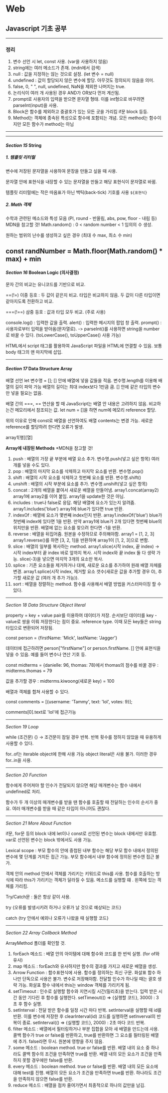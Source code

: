 # Web

## Javascript 기초 공부
---
### 정리

1. 변수 선언 시 let, const 사용. (var을 사용하지 않음)
2. string에는 여러 메소드가 존재. (mdn에서 검색)
3. null : 값을 지정하는 않는 것으로 설정. (let 변수 = null)
4. undefined : 값이 할당되지 않은 변수에 할당. 아무것도 정의되지 않음을 의미.
5. false, 0, " ", null, undefined, NaN을 제외한 나머지는 true.
6. 논리식이 여러 개 사용된 경우 AND가 OR보다 먼저 계산됨.
7. prompt로 사용자의 입력을 받으면 문자열 형태. 이를 int형으로 바꾸려면 parseInt(input)을 사용.
8. Block은 함수를 제외하고 중괄호가 있는 모든 곳을 가리킴 if문 block 등등.
9. Method는 객체에 종속된 특성으로 함수에 포함되는 개념. 모든 method는 함수이지만 모든 함수가 method는 아님
---
---
#### *Section 15* String

##### 1. 템플릿 리터럴

변수에 저장된 문자열을 사용하여 문장을 만들고 싶을 때 사용.

문자열 안에 표현식을 내장할 수 있는 문자열을 만들고 해당 표현식이 문자열로 바뀜.

템플릿 리터럴에는 작은 따옴표가 아닌 백틱(back-tick) 기호를 사용 `${표현식}`

##### 2. Math 객체

수학과 관련된 메소드와 특성 모음 (PI, round - 반올림, abs, pow, floor - 내림 등)  MDN을 참고할 것!
Math.random() : 0 < random number < 1 임의의 수 생성.

원하는 범위의 난수를 생성하고 싶은 경우 (최대 수 max, 최소 수 min)

const randNumber = Math.floor(Math.random() * max) + min
---
#### *Section 16* Boolean Logic (의사결정)

문자 간의 비교는 유니코드를 기반으로 비교.

==(!=) 이중 등호 : 두 값이 같은지 비교. 타입은 비교하지 않음. 두 값이 다른 타입이면 같아지도록 전환하고 비교.

===(!==) 삼중 등호 : 값과 타입 모두 비교. (주로 사용)

console.log() : 입력한 값을 출력.
alert() : 입력한 메시지의 팝업 창 출력.
prompt() : 사용자로부터 입력을 받아옴(문자열로). -> parseInt()를 사용하면 string을 number로 바꿀 수 있다. (toLowerCase(), toUpperCase() 사용 가능)

HTML에서 script 태그를 활용하여 JavaScript 파일을 HTML에 연결할 수 있음. 보통 body 태그의 맨 마지막에 삽입.

---
#### *Section 17* Data Structure Array

배열 선언 let 변수명 = []; [] 안에 배열에 넣을 값들을 적음. 변수명.length를 이용해 배열의 길이 파악 가능 배열의 길이는 최대 index보다 1만큼 큼. [] 안에 같은 타입의 변수만 넣을 필요는 없음.

배열 간의 ===, == 연산을 할 때 JavaScript는 배열 안 내용은 고려하지 않음. 비교하는건 메모리에서 참조되는 값. let num = []을 하면 num에 메모리 reference 할당.

위의 이유로 인해 const로 배열을 선언하여도 배열 contents는 변경 가능. 새로운 reference를 할당하려 한다면 오류가 발생.

array1[행][열]

**Array에 내장된 Methods**     *MDN을 참고할 것!
1. push : 배열의 가장 끝 부분에 배열 요소 추가. 변수명.push(넣고 싶은 항목) 여러 개를 넣을 수도 있다.
2. pop : 배열의 마지막 요소를 삭제하고 마지막 요소를 반환. 변수명.pop()
3. shift : 배열의 시작 요소를 삭제하고 첫번째 요소를 반환. 변수명.shift()
4. unshift : 배열의 시작 부분에 요소를 추가. 변수명.unshift(넣고 싶은 항목)
5. concat : 2개의 배열을 붙여서 새로운 배열을 만들어냄. array1.concat(array2) array1에 array2를 이어 붙임. array1을 update한 것은 아님.
6. includes : true나 false로 응답. 해당 배열에 요소가 있는지 알려줌. array1.includes('blue') array1에 blue가 있다면 true 반환.
7. indexOf : 배열에 요소가 몇번째 index인지 반환. array1.indexOf('blue') blue가 첫번째 index에 있다면 1을 반환. 만약 array1에 blue가 2개 있다면 첫번째 blue의 위치만을 반환. 배열에 없는 요소를 찾으려 한다면 -1을 반환. 
8. reverse : 배열을 뒤집어줌. 원본을 수정하므로 주의해야함. array1 = [1, 2, 3] array1.reverse()를 하면 [3, 2, 1]을 반환하며 array1이 [1, 2, 3]으로 변함.
9. slice : 배열의 일부를 복사하는 method. array1.slice(시작 index, 끝 index) -> 시작 index부터 끝 index 바로 앞까지 복사. 시작 index와 끝 index 둘 다 생략 가능. slice(-3)을 넣으면 마지막 3개의 요소만 복사.
10. splice : 기존 요소들을 제거하거나 대체, 새로운 요소를 추가하여 원래 배열 자체를 변경. array1.splice(시작 index, 제거할 요소 갯수(새로운 값을 추가할 경우 0), 추가할 새로운 값 (여러 개 추가 가능)).
11. sort : 배열을 정렬하는 method. 함수를 사용해서 배열 방법을 커스터마이징 할 수 있다.

---
*Section 18 Data Structure Object literal*

property = key + value pair를 이용하여 데이터가 저장. 순서보단 데이터를 key - value로 쌍을 이뤄 저장한다는 점이 중요. reference type. 이때 모든 key들은 string 타입으로 변환되어 저장됨.

const person = {firstName: 'Mick', lastName: 'Jagger'}

데이터에 접근하려면 person["firstName"] or person.firstName. [] 안에 표현식을 넣을 수 있음. 예를 들어 변수나 연산 기호 등.

const midterms = {danielle: 96, thomas: 78}에서 thomas의 점수를 바꿀 경우 : midterms.thomas = 79

값을 추가할 경우 : midterms.kiwoong(새로운 key) = 100

배열과 객체를 합쳐 사용할 수 있다.

const comments = [{username: 'Tammy', text: 'lol', votes: 9}];

comments[0].text로 'lol'에 접근가능

---
*Section 19 Loop*

while (조건문) {} -> 조건문이 참일 경우 반복. 반복 횟수를 정하지 않았을 때 유용하게 사용할 수 있다.

for..of는 iterable object에 한해 사용 가능 object literal은 사용 불가. 이러한 경우 for..in을 사용.

---
*Section 20 Function*

함수에게 주어져야 할 인수가 전달되지 않으면 해당 매개변수는 함수 내에서 undefined로 처리.

함수가 두 개 이상의 매개변수를 받을 땐 함수를 호출할 때 전달하는 인수의 순서가 중요. 여러 매개변수를 받을 때 같은 타입이 아니어도 괜찮다.

---
*Section 21 More About Function*

 if문, for문 등의 block 내에 let이나 const로 선언된 변수는 block 내에서만 유효함. var로 선언된 변수는 block 밖에서도 사용 가능.

 Lexical scope : 부모 함수의 안에 중첩된 내부 함수는 해당 부모 함수 내에서 정의된 변수에 몇 단계를 거치든 접근 가능. 부모 함수에서 내부 함수에 정의된 변수엔 접근 불가.

객체 안의 method 안에서 객체를 가리키는 키워드로 this를 사용. 함수를 호출하는 방식에 따라 this가 가리키는 객체가 달라질 수 있음. 메소드를 실행할 떄 . 왼쪽에 있는 객체를 가리킴.

Try/Catch문 : 둘은 항상 같이 사용.

try {오류를 발생시키려 하거나 오류가 날 것으로 예상되는 코드}

catch {try 안에서 예외나 오류가 나왔을 때 실행할 코드}

---
*Section 22 Array Collback Method*

ArrayMethod 폴더를 확인할 것.

1. forEach 메소드 : 배열 안의 아이템에 대해 함수와 코드를 한 번씩 실행. (for of와 유사)
2. map 메소드 : forEach와 유사하지만 함수의 결과를 가지고 새로운 배열을 생성.
3. Arrow Function : 함수표현식에 사용. 함수를 정의하는 최신 구문. 화살표 함수 하나만 단독으로 사용은 불가. 변수로 저장해야함. 전달할 인수가 하나일 때는 괄호 생략 가능. 화살표 함수 내에서 this는 window 객체를 가리키게 됨.
4. setTimeout : 인수로 실행할 함수와 지연시킬 시간(밀리초)을 받는다. 입력 받은 시간 동안 기다린 후 함수를 실행한다. setTimeout(() => {실행할 코드}, 3000) : 3초 후 함수 실행.
5. setInterval : 전달 받은 함수를 일정 시간 마다 반복. setInterval을 실행할 때 id를 반환. 이를 변수에 저장한 후 clearInterval(id) 코드를 실행하면 setInverval의 반복이 종료. setInterval(() => {실행할 코드}, 2000) : 2초 마다 코드 반복.
6. filter 메소드 : 배열에서 필터링하거나 부분 집합을 모아 새 배열을 만드는데 사용. 콜백 함수가 true or false를 반환하고, true를 반환하면 그 요소를 필터링된 배열에 추가. false라면 무시. 원본에 영향을 주지 않음.
7. some 메소드 : boolean method. true or false를 반환. 배열 내의 요소 중 하나라도 콜백 함수의 조건을 만족하면 true를 반환. 배열 내의 모든 요소가 조건을 만족하지 못할 경우에만 false를 반환.
8. every 메소드 : boolean method. true or false를 반환. 배열 내의 모든 요소에 대해 test를 진행. 배열의 모든 요소가 조건을 만족하면 true를 반환. 하나라도 조건을 만족하지 않으면 false를 반환.
9. reduce 메소드 : 배열을 점차 줄여가면서 최종적으로 하나의 값만을 남김. 
